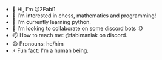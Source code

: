 - 👋 Hi, I’m @2Fabi1
- 👀 I’m interested in chess, mathematics and programming!
- 🌱 I’m currently learning python.
- 💞️ I’m looking to collaborate on some discord bots :D
- 📫 How to reach me: @fabimaniak on discord.
- 😄 Pronouns: he/him
- ⚡ Fun fact: I'm a human being.

<!---
2Fabi1/2Fabi1 is a ✨ special ✨ repository because its `README.md` (this file) appears on your GitHub profile.
You can click the Preview link to take a look at your changes.
--->
